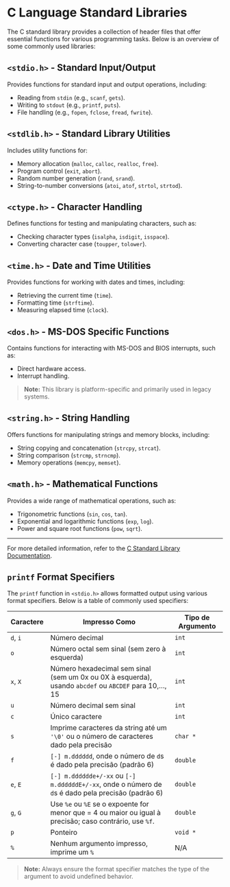 # C Language Standard Libraries

The C standard library provides a collection of header files that offer essential functions for various programming tasks. Below is an overview of some commonly used libraries:

## `<stdio.h>` - Standard Input/Output
Provides functions for standard input and output operations, including:
- Reading from `stdin` (e.g., `scanf`, `gets`).
- Writing to `stdout` (e.g., `printf`, `puts`).
- File handling (e.g., `fopen`, `fclose`, `fread`, `fwrite`).

## `<stdlib.h>` - Standard Library Utilities
Includes utility functions for:
- Memory allocation (`malloc`, `calloc`, `realloc`, `free`).
- Program control (`exit`, `abort`).
- Random number generation (`rand`, `srand`).
- String-to-number conversions (`atoi`, `atof`, `strtol`, `strtod`).

## `<ctype.h>` - Character Handling
Defines functions for testing and manipulating characters, such as:
- Checking character types (`isalpha`, `isdigit`, `isspace`).
- Converting character case (`toupper`, `tolower`).

## `<time.h>` - Date and Time Utilities
Provides functions for working with dates and times, including:
- Retrieving the current time (`time`).
- Formatting time (`strftime`).
- Measuring elapsed time (`clock`).

## `<dos.h>` - MS-DOS Specific Functions
Contains functions for interacting with MS-DOS and BIOS interrupts, such as:
- Direct hardware access.
- Interrupt handling.

> **Note:** This library is platform-specific and primarily used in legacy systems.

## `<string.h>` - String Handling
Offers functions for manipulating strings and memory blocks, including:
- String copying and concatenation (`strcpy`, `strcat`).
- String comparison (`strcmp`, `strncmp`).
- Memory operations (`memcpy`, `memset`).

## `<math.h>` - Mathematical Functions
Provides a wide range of mathematical operations, such as:
- Trigonometric functions (`sin`, `cos`, `tan`).
- Exponential and logarithmic functions (`exp`, `log`).
- Power and square root functions (`pow`, `sqrt`).

---

For more detailed information, refer to the [C Standard Library Documentation](https://en.cppreference.com/w/c/header).

## `printf` Format Specifiers

The `printf` function in `<stdio.h>` allows formatted output using various format specifiers. Below is a table of commonly used specifiers:

| **Caractere** | **Impresso Como**                                                                 | **Tipo de Argumento**         |
|---------------|-----------------------------------------------------------------------------------|--------------------------------|
| `d`, `i`      | Número decimal                                                                    | `int`                         |
| `o`           | Número octal sem sinal (sem zero à esquerda)                                      | `int`                         |
| `x`, `X`      | Número hexadecimal sem sinal (sem um 0x ou 0X à esquerda), usando `abcdef` ou `ABCDEF` para 10,…, 15 | `int`                         |
| `u`           | Número decimal sem sinal                                                         | `int`                         |
| `c`           | Único caractere                                                                  | `int`                         |
| `s`           | Imprime caracteres da string até um `'\0'` ou o número de caracteres dado pela precisão | `char *`                      |
| `f`           | `[-] m.dddddd`, onde o número de `d`s é dado pela precisão (padrão 6)            | `double`                      |
| `e`, `E`      | `[-] m.dddddde+/-xx` ou `[-] m.ddddddE+/-xx`, onde o número de `d`s é dado pela precisão (padrão 6) | `double`                      |
| `g`, `G`      | Use `%e` ou `%E` se o expoente for menor que = 4 ou maior ou igual à precisão; caso contrário, use `%f`. | `double`                      |
| `p`           | Ponteiro                                                                         | `void *`                      |
| `%`           | Nenhum argumento impresso, imprime um `%`                                        | N/A                           |

> **Note:** Always ensure the format specifier matches the type of the argument to avoid undefined behavior.